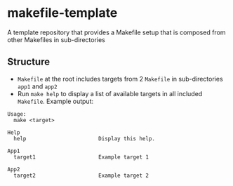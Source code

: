 # makefile-template

A template repository that provides a Makefile setup that is composed from other Makefiles in sub-directories

## Structure

- `Makefile` at the root includes targets from 2 `Makefile` in sub-directories `app1` and `app2`
- Run `make help` to display a list of available targets in all included `Makefile`. Example output:

```
Usage:
  make <target>

Help
  help                       Display this help.

App1
  target1                    Example target 1

App2
  target2                    Example target 2
```

